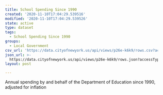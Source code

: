 ```yaml
---
title: School Spending Since 1990
created: '2020-11-10T17:04:29.539516'
modified: '2020-11-10T17:04:29.539526'
state: active
type: dataset
tags:
  - School Spending Since 1990
groups:
  - Local Government
csv_url: 'https://data.cityofnewyork.us/api/views/p26e-k6k9/rows.csv?accessType=DOWNLOAD'
json_url: >-
  https://data.cityofnewyork.us/api/views/p26e-k6k9/rows.json?accessType=DOWNLOAD
layout: post

---
```

Annual spending by and behalf of the Department of Education since 1990, adjusted for inflation
